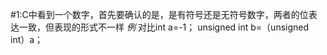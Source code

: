 #1:C中看到一个数字，首先要确认的是，是有符号还是无符号数字，两者的位表达一致，但表现的形式不一样
*例*
对比int a=-1；
    unsigned int b=（unsigned int）a；